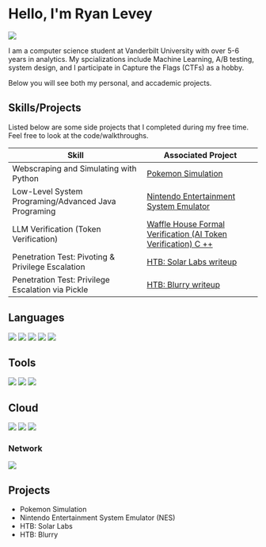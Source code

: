 # Hello, I'm Ryan Levey
<a href="https://www.linkedin.com/in/ryan-levey/"><img src="https://img.shields.io/badge/-LinkedIn-0072b1?&style=for-the-badge&logo=linkedin&logoColor=white" /></a>

I am a computer science student at Vanderbilt University with over 5-6 years in analytics. My spcializations include Machine Learning, A/B testing, system design, and I participate in Capture the Flags (CTFs) as a hobby. 

Below you will see both my personal, and accademic projects.


## Skills/Projects


Listed below are some side projects that I completed during my free time. Feel free to look at the code/walkthroughs.

| Skill                                         | Associated Project         |
|-----------------------------------------------|----------------------------|
| Webscraping and Simulating with Python          | <a href="https://github.com/TheLeveyBreaks/pokemon_best_party_project">Pokemon Simulation</a>|
| Low-Level System Programing/Advanced Java Programing          | <a href="https://github.com/theryeguy92/Java-NES-Emulator">Nintendo Entertainment System Emulator</a>|
| LLM Verification (Token Verification)          | <a href="https://github.com/theryeguy92/WaffleHouse-Magic-Marker-Project">Waffle House Formal Verification (AI Token Verification)  C ++</a>|
| Penetration Test: Pivoting & Privilege Escalation  | <a href="https://github.com/theryeguy92/HTB-Solar-Lab">HTB: Solar Labs writeup</a>|
| Penetration Test: Privilege Escalation via Pickle  | <a href="https://github.com/theryeguy92/HTB_Blurry_Writeup/tree/main">HTB: Blurry writeup</a>|


## Languages
<img src="https://img.shields.io/badge/-Python-3776AB?&style=for-the-badge&logo=python&logoColor=FFD43B" /> <img src="https://img.shields.io/badge/-SQL-4479A1?&style=for-the-badge&logo=mysql&logoColor=white" />
<img src="https://img.shields.io/badge/-Java-007396?&style=for-the-badge&logo=java&logoColor=white" /> <img src="https://img.shields.io/badge/-Bash-4EAA25?&style=for-the-badge&logo=gnu-bash&logoColor=white" />
<img src="https://img.shields.io/badge/-C++-00599C?&style=for-the-badge&logo=c%2B%2B&logoColor=white" />



## Tools

<img src="https://img.shields.io/badge/-Kali%20Linux-557C94?&style=for-the-badge&logo=kali-linux&logoColor=white" /> <img src="https://img.shields.io/badge/-Tableau-E97627?&style=for-the-badge&logo=tableau&logoColor=white" />
<img src="https://img.shields.io/badge/-Linux-557C94?&style=for-the-badge&logo=linux&logoColor=white" />




## Cloud

<img src="https://img.shields.io/badge/-AWS-FF9900?&style=for-the-badge&logo=amazon-aws&logoColor=white" /> <img src="https://img.shields.io/badge/-Snowflake-29B5E8?&style=for-the-badge&logo=snowflake&logoColor=white" />
<img src="https://img.shields.io/badge/-Databricks-FF3621?&style=for-the-badge&logo=databricks&logoColor=white" />




### Network
<div>
    <img src="https://img.shields.io/badge/-Wireshark-1679A7?&style=for-the-badge&logo=Wireshark&logoColor=white" />
</div>


</div>

## Projects
- Pokemon Simulation
- Nintendo Entertainment System Emulator (NES)
- HTB: Solar Labs
- HTB: Blurry
